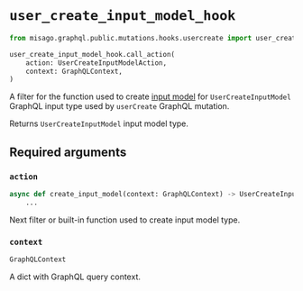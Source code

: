 # `user_create_input_model_hook`

```python
from misago.graphql.public.mutations.hooks.usercreate import user_create_input_model_hook

user_create_input_model_hook.call_action(
    action: UserCreateInputModelAction,
    context: GraphQLContext,
)
```

A filter for the function used to create [input model](https://pydantic-docs.helpmanual.io/usage/models/) for `UserCreateInputModel` GraphQL input type used by `userCreate` GraphQL mutation.

Returns `UserCreateInputModel` input model type.


## Required arguments

### `action`

```python
async def create_input_model(context: GraphQLContext) -> UserCreateInputModel:
    ...
```

Next filter or built-in function used to create input model type.


### `context`

```python
GraphQLContext
```

A dict with GraphQL query context.